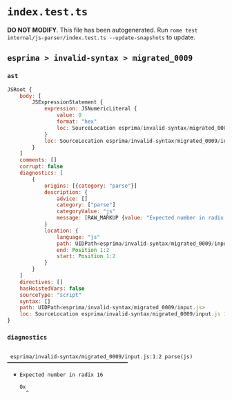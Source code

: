# `index.test.ts`

**DO NOT MODIFY**. This file has been autogenerated. Run `rome test internal/js-parser/index.test.ts --update-snapshots` to update.

## `esprima > invalid-syntax > migrated_0009`

### `ast`

```javascript
JSRoot {
	body: [
		JSExpressionStatement {
			expression: JSNumericLiteral {
				value: 0
				format: "hex"
				loc: SourceLocation esprima/invalid-syntax/migrated_0009/input.js 1:0-1:2
			}
			loc: SourceLocation esprima/invalid-syntax/migrated_0009/input.js 1:0-1:2
		}
	]
	comments: []
	corrupt: false
	diagnostics: [
		{
			origins: [{category: "parse"}]
			description: {
				advice: []
				category: ["parse"]
				categoryValue: "js"
				message: [RAW_MARKUP {value: "Expected number in radix <emphasis>"}, "16", RAW_MARKUP {value: "</emphasis>"}]
			}
			location: {
				language: "js"
				path: UIDPath<esprima/invalid-syntax/migrated_0009/input.js>
				end: Position 1:2
				start: Position 1:2
			}
		}
	]
	directives: []
	hasHoistedVars: false
	sourceType: "script"
	syntax: []
	path: UIDPath<esprima/invalid-syntax/migrated_0009/input.js>
	loc: SourceLocation esprima/invalid-syntax/migrated_0009/input.js 1:0-2:0
}
```

### `diagnostics`

```

 esprima/invalid-syntax/migrated_0009/input.js:1:2 parse(js) ━━━━━━━━━━━━━━━━━━━━━━━━━━━━━━━━━━━━━━━

  ✖ Expected number in radix 16

    0x
      ^


```
